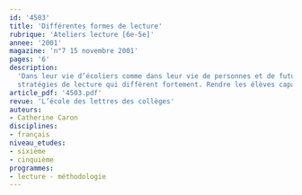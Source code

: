 ```yaml
---
id: '4503'
title: 'Différentes formes de lecture'
rubrique: 'Ateliers lecture [6e-5e]'
annee: '2001'
magazine: 'n°7 15 novembre 2001'
pages: '6'
description: 
  'Dans leur vie d’écoliers comme dans leur vie de personnes et de futurs citoyens, les élèves sont amenés à recevoir et à traiter un nombre croissant d’informations qui se présentent à eux sous les formes les plus diverses. Il suffit d’ouvrir au hasard quelques-uns des manuels avec lesquels travaillent les élèves, de lire la presse, ou même de considérer les actes quotidiens de la vie ordinaire pour avoir une idée de la multiplicité des formes que peuvent revêtir les messages dont nous sommes environnés : textes, images, affiches, pictogrammes, tableaux à double entrée, écrans, photographies, films, tout cela requiert des adaptations incessantes à des
  stratégies de lecture qui diffèrent fortement. Rendre les élèves capables d’être confrontés avec succès à toutes ces « écritures », c’est les aider à mieux trouver leur place dans le monde d’aujourd’hui.'
article_pdf: '4503.pdf'
revue: 'L’école des lettres des collèges'
auteurs:
- Catherine Caron
disciplines:
- français
niveau_etudes:
- sixième
- cinquième
programmes:
- lecture - méthodologie
---
```

